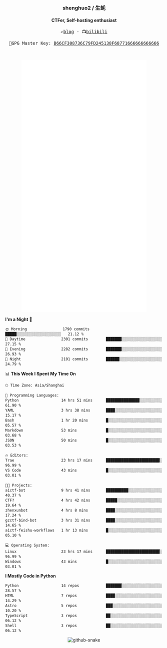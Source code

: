 <h3 align="center"> shenghuo2 / 生蚝 </h3>
<h4 align="center" >CTFer, Self-hosting enthusiast</h3>


<p align="center">
  <samp>
    ✍️<a href="https://blog.shenghuo2.top/">blog</a> -
    📺<a href="https://space.bilibili.com/85894935">bilibili</a>
  </samp>
</p>
<p align="center">
  <samp>
     🔐GPG Master Key: <a align="center" href="https://github.com/shenghuo2.gpg">B66CF308736C79FD245138F68771666666666666</a>
  </samp>
</p>
<br>
<p align="center">
  <a href="https://github.com/shenghuo2">
    <img width="400" align="top" src="https://github.com/shenghuo2/shenghuo2/blob/main/metrics.left.svg" />
  </a>
  <a href="https://github.com/shenghuo2">
    <img width="400" align="top" src="https://github.com/shenghuo2/shenghuo2/blob/main/metrics.right.svg" />
  </a>
</p>


<!--START_SECTION:waka-->
**I'm a Night 🦉** 

```text
🌞 Morning                1790 commits        █████░░░░░░░░░░░░░░░░░░░░   21.12 % 
🌆 Daytime                2301 commits        ███████░░░░░░░░░░░░░░░░░░   27.15 % 
🌃 Evening                2282 commits        ███████░░░░░░░░░░░░░░░░░░   26.93 % 
🌙 Night                  2101 commits        ██████░░░░░░░░░░░░░░░░░░░   24.79 % 
```


📊 **This Week I Spent My Time On** 

```text
🕑︎ Time Zone: Asia/Shanghai

💬 Programming Languages: 
Python                   14 hrs 51 mins      ███████████████░░░░░░░░░░   61.90 % 
YAML                     3 hrs 38 mins       ████░░░░░░░░░░░░░░░░░░░░░   15.17 % 
Bash                     1 hr 20 mins        █░░░░░░░░░░░░░░░░░░░░░░░░   05.57 % 
Markdown                 53 mins             █░░░░░░░░░░░░░░░░░░░░░░░░   03.68 % 
JSON                     50 mins             █░░░░░░░░░░░░░░░░░░░░░░░░   03.53 % 

🔥 Editors: 
Trae                     23 hrs 17 mins      ████████████████████████░   96.99 % 
VS Code                  43 mins             █░░░░░░░░░░░░░░░░░░░░░░░░   03.01 % 

🐱‍💻 Projects: 
a1ctf-bot                9 hrs 41 mins       ██████████░░░░░░░░░░░░░░░   40.37 % 
CTF?                     4 hrs 42 mins       █████░░░░░░░░░░░░░░░░░░░░   19.64 % 
zhenxunbot               4 hrs 8 mins        ████░░░░░░░░░░░░░░░░░░░░░   17.24 % 
gzctf-bind-bot           3 hrs 31 mins       ████░░░░░░░░░░░░░░░░░░░░░   14.65 % 
a1ctf-feishu-workflows   1 hr 13 mins        █░░░░░░░░░░░░░░░░░░░░░░░░   05.10 % 

💻 Operating System: 
Linux                    23 hrs 17 mins      ████████████████████████░   96.99 % 
Windows                  43 mins             █░░░░░░░░░░░░░░░░░░░░░░░░   03.01 % 
```

**I Mostly Code in Python** 

```text
Python                   14 repos            ███████░░░░░░░░░░░░░░░░░░   28.57 % 
HTML                     7 repos             ████░░░░░░░░░░░░░░░░░░░░░   14.29 % 
Astro                    5 repos             ███░░░░░░░░░░░░░░░░░░░░░░   10.20 % 
TypeScript               3 repos             ██░░░░░░░░░░░░░░░░░░░░░░░   06.12 % 
Shell                    3 repos             ██░░░░░░░░░░░░░░░░░░░░░░░   06.12 % 
```




<!--END_SECTION:waka-->


<div align="center">
  <picture>
    <source media="(prefers-color-scheme: dark)" srcset="https://gist.githubusercontent.com/shenghuo2/bfce20b14ab0484cef03bae6e60e0b3a/raw/github-snake-dark.svg" />
    <source media="(prefers-color-scheme: light)" srcset="https://gist.githubusercontent.com/shenghuo2/bfce20b14ab0484cef03bae6e60e0b3a/raw/github-snake.svg" />
    <img alt="github-snake" src="https://gist.githubusercontent.com/shenghuo2/bfce20b14ab0484cef03bae6e60e0b3a/raw/github-snake.svg" />
  </picture>
</div>

<!--
**shenghuo2/shenghuo2** is a ✨ _special_ ✨ repository because its `README.md` (this file) appears on your GitHub profile.

Here are some ideas to get you started:

- 🔭 I’m currently working on ...
- 🌱 I’m currently learning ...
- 👯 I’m looking to collaborate on ...
- 🤔 I’m looking for help with ...
- 💬 Ask me about ...
- 📫 How to reach me: ...
- 😄 Pronouns: ...
- ⚡ Fun fact: ...
-->
